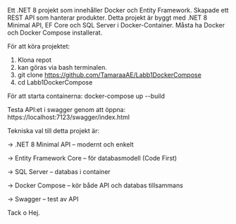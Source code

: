 Ett .NET 8 projekt som innehåller Docker och Entity Framework.
Skapade ett REST API som hanterar produkter.
Detta projekt är byggt med .NET 8 Minimal API, EF Core och SQL Server i Docker-Container.
Måsta ha Docker och Docker Compose installerat.

För att köra projektet:
1. Klona repot
2. kan göras via bash terminalen.
3. git clone https://github.com/TamaraaAE/Labb1DockerCompose
4. cd Labb1DockerCompose

För att starta containerna:
docker-compose up --build

Testa API:et i swagger genom att öppna:
https://localhost:7123/swagger/index.html

Tekniska val till detta projekt är:

-> .NET 8 Minimal API – modernt och enkelt

-> Entity Framework Core – för databasmodell (Code First)

-> SQL Server – databas i container

-> Docker Compose – kör både API och databas tillsammans

-> Swagger – test av API

Tack o Hej.


